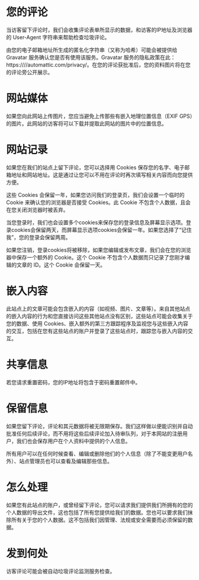 # 您的评论
当访客留下评论时，我们会收集评论表单所显示的数据，和访客的IP地址及浏览器的 User-Agent 字符串来帮助检查垃圾评论。

由您的电子邮箱地址所生成的匿名化字符串（又称为哈希）可能会被提供给 Gravatar 服务确认您是否有使用该服务。Gravatar 服务的隐私政策在此：https:////automattic.com/privacy/。在您的评论获批准后，您的资料图片将在您的评论旁公开展示。

# 网站媒体
如果您向此网站上传图片，您应当避免上传那些有嵌入地理位置信息（EXIF GPS）的图片。此网站的访客将可以下载并提取此网站的图片中的位置信息。

# 网站记录
如果您在我们的站点上留下评论，您可以选择用 Cookies 保存您的名字、电子邮箱地址和网站地址。这是通过让您可以不用在评论时再次填写相关内容而向您提供方便。

这些 Cookies 会保留一年，如果您访问我们的登录页，我们会设置一个临时的 Cookie 来确认您的浏览器是否接受 Cookies。此 Cookie 不包含个人数据，且会在您关闭浏览器时被丢弃。

当您登录时，我们也会设置多个cookies来保存您的登录信息及屏幕显示选项。登录cookies会保留两天，而屏幕显示选项cookies会保留一年。如果您选择了“记住我”，您的登录会保留两周。

如果您注销，登录cookies将被移除，如果您编辑或发布文章，我们会在您的浏览器中保存一个额外的 Cookie。这个 Cookie 不包含个人数据而只记录了您刚才编辑的文章的 ID。这个 Cookie 会保留一天。

# 嵌入内容
此站点上的文章可能会包含嵌入的内容（如视频、图片、文章等）。来自其他站点的嵌入内容的行为和您直接访问这些其他站点没有区别，这些站点可能会收集关于您的数据、使用 Cookies、嵌入额外的第三方跟踪程序及监视您与这些嵌入内容的交互，包括在您有这些站点的账户并登录了这些站点时，跟踪您与嵌入内容的交互。

# 共享信息
若您请求重置密码，您的IP地址将包含于密码重置邮件中。

# 保留信息
如果您留下评论，评论和其元数据将被无限期保存。我们这样做以便能识别并自动批准任何后续评论，而不用将这些后续评论加入待审队列，对于本网站的注册用户，我们也会保存用户在个人资料中提供的个人信息。

所有用户可以在任何时候查看、编辑或删除他们的个人信息（除了不能变更用户名外）、站点管理员也可以查看及编辑那些信息。

# 怎么处理
如果您有此站点的账户，或曾经留下评论，您可以请求我们提供我们所拥有的您的个人数据的导出文件，这也包括了所有您提供给我们的数据。您也可以要求我们抹除所有关于您的个人数据。这不包括我们因管理、法规或安全需要而必须保留的数据。

# 发到何处
访客评论可能会被自动垃圾评论监测服务检查。